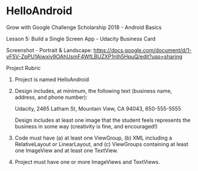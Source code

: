 # HelloAndroid

Grow with Google Challenge Scholarship 2018 - Android Basics

Lesson 5: Build a Single Screen App - Udacity Business Card

Screenshot - Portrait & Landscape: https://docs.google.com/document/d/1-vF5V-ZpPU1Aiwxiy9OAhUsmF4WfLBUZXP1nIh5HpuQ/edit?usp=sharing

Project Rubric

1. Project is named HelloAndroid
2. Design includes, at minimum, the following text (business name, address, and phone number):

   Udacity,
2465 Latham St,
Mountain View, CA 94043,
650-555-5555

   Design includes at least one image that the student feels represents the business in some way (creativity is fine, and encouraged!)

3. Code must have (a) at least one ViewGroup, (b) XML including a RelativeLayout or LinearLayout, and (c) ViewGroups containing at least one ImageView and at least one TextView.

4. Project must have one or more ImageViews and TextViews.
